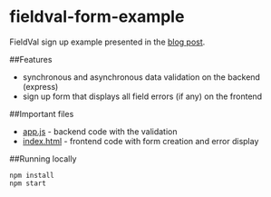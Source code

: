 # fieldval-form-example

FieldVal sign up example presented in the [blog post](http://www.minoblog.io/asynchronous-data-validation-with-fieldval-js/). 

##Features
* synchronous and asynchronous data validation on the backend (express)
* sign up form that displays all field errors (if any) on the frontend

##Important files
* [app.js](app.js) - backend code with the validation
* [index.html](public/index.html) - frontend code with form creation and error display

##Running locally
```
npm install
npm start
```
